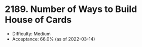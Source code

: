 # 2189. Number of Ways to Build House of Cards
- Difficulty: Medium
- Acceptance: 66.0% (as of 2022-03-14)
